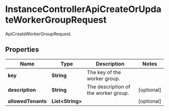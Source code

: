 

# InstanceControllerApiCreateOrUpdateWorkerGroupRequest

ApiCreateWorkerGroupRequest.

## Properties

| Name | Type | Description | Notes |
|------------ | ------------- | ------------- | -------------|
|**key** | **String** | The key of the worker group. |  |
|**description** | **String** | The description of the worker group. |  [optional] |
|**allowedTenants** | **List&lt;String&gt;** |  |  [optional] |



